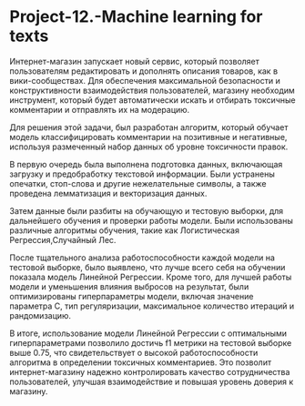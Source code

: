 # Project-12.-Machine learning for texts
Интернет-магазин запускает новый сервис, который позволяет пользователям редактировать и дополнять описания товаров, как в вики-сообществах. Для обеспечения максимальной безопасности и конструктивности взаимодействия пользователей, магазину необходим инструмент, который будет автоматически искать и отбирать токсичные комментарии и отправлять их на модерацию.

Для решения этой задачи, был разработан алгоритм, который обучает модель классифицировать комментарии на позитивные и негативные, используя размеченный набор данных об уровне токсичности правок.

В первую очередь была выполнена подготовка данных, включающая загрузку и предобработку текстовой информации. Были устранены опечатки, стоп-слова и другие нежелательные символы, а также проведена лемматизация и векторизация данных.

Затем данные были разбиты на обучающую и тестовую выборки, для дальнейшего обучения и проверки работы модели. Были использованы различные алгоритмы обучения, такие как Логистическая Регрессия,Случайный Лес.

После тщательного анализа работоспособности каждой модели на тестовой выборке, было выявлено, что лучше всего себя на обучении показала модель Линейной Регрессии. Кроме того, для лучшей работы модели и уменьшения влияния выбросов на результат, были оптимизированы гиперпараметры модели, включая значение параметра C, тип регуляризации, максимальное количество итераций и рандомизацию.

В итоге, использование модели Линейной Регрессии с оптимальными гиперпараметрами позволило достичь f1 метрики на тестовой выборке выше 0.75, что свидетельствует о высокой работоспособности алгоритма в определении токсичных комментариев. Это позволит интернет-магазину надежно контролировать качество сотрудничества пользователей, улучшая взаимодействие и повышая уровень доверия к магазину.

